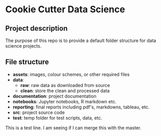 # Cookie Cutter Data Science

## Project description

The purpose of this repo is to provide a default folder structure for data science projects.

## File structure

- **assets**: images, colour schemes, or other required files
- **data**:
	- **raw**: raw data as downloaded from source
	- **clean**: store the clean and processed data
- **documentation**: project documentation
- **notebooks**: Jupyter notebooks, R markdown etc.
- **reporting**: final reports including pdf's, markdowns, tableau, etc.
- **src**: project source code
- **test**: temp folder for test scripts, data, etc.

This is a test line. I am seeing if I can merge this with the master.